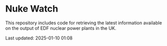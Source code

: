 # Nuke Watch

This repository includes code for retrieving the latest information available on the output of EDF nuclear power plants in the UK.

Last updated: 2025-01-10 01:08